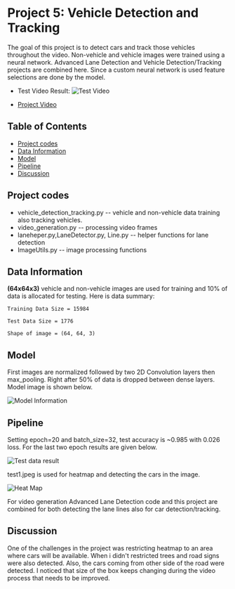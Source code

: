 # Project 5: Vehicle Detection and Tracking

The goal of this project is to detect cars and track those vehicles throughout the video. Non-vehicle and vehicle images were trained using a neural network. Advanced Lane Detection and Vehicle Detection/Tracking projects are combined here. Since a custom neural network is used feature selections are done by the model. 

- Test Video Result:
  ![Test Video]("videos/test_video_out.gif")
 
- [Project Video]("https://www.youtube.com/watch?v=Qn0w2xHP8U0")

## Table of Contents ##
- [Project codes](#codes)
- [Data Information](#data)
- [Model](#model)
- [Pipeline](#pipeline)
- [Discussion](#discussion)

## Project codes <a name="codes"></a>
- vehicle_detection_tracking.py -- vehicle and non-vehicle data training also tracking vehicles.  
- video_generation.py -- processing video frames 
- laneheper.py,LaneDetector.py, Line.py -- helper functions for lane detection
- ImageUtils.py -- image processing functions

## Data Information <a name="data"></a>
 **(64x64x3)** vehicle and non-vehicle images are used for training and 10% of data is allocated for testing. Here is data summary:

	Training Data Size = 15984

	Test Data Size = 1776

	Shape of image = (64, 64, 3)

## Model <a name="model"></a>

First images are normalized followed by two 2D Convolution layers then max_pooling. Right after 50% of data is dropped between dense layers. Model image is shown below. 

![Model Information]("images/model_info.png")

## Pipeline 

Setting epoch=20 and batch_size=32, test accuracy is ~0.985 with 0.026 loss. For the last two epoch results are given below. 

![Test data result]("images/test_result.png")
  
test1.jpeg is used for heatmap and detecting the cars in the image.  

![Heat Map]("images/heatmap.png")

For video generation Advanced Lane Detection code and this project are combined for both detecting the lane lines also for car detection/tracking. 

## Discussion <a name="discussion"></a>

One of the challenges in the project was restricting heatmap to an area where cars will be available. When i didn't restricted trees and road signs were also detected. Also, the cars coming from other side of the road were detected. I noticed that size of the box keeps changing during the video process that needs to be improved.